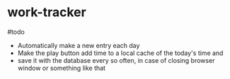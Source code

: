 # work-tracker
 
#todo

- Automatically make a new entry each day
- Make the play button add time to a local cache of the today's time and 
- save it with the database every so often, in case of closing browser window or something like that